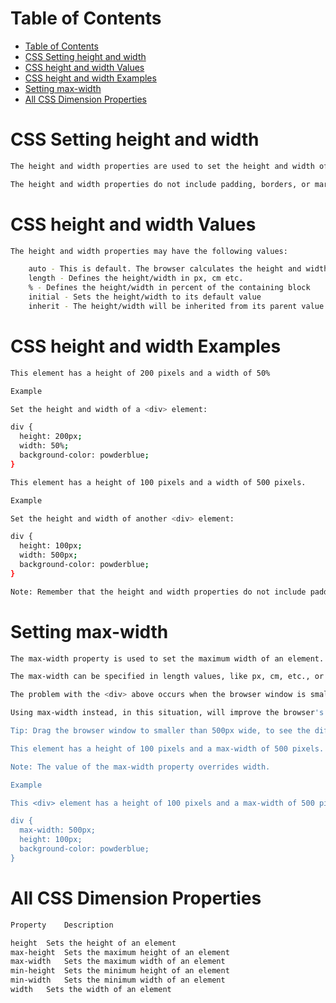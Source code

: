 # Table of Contents
- [Table of Contents](#table-of-contents)
- [CSS Setting height and width](#css-setting-height-and-width)
- [CSS height and width Values](#css-height-and-width-values)
- [CSS height and width Examples](#css-height-and-width-examples)
- [Setting max-width](#setting-max-width)
- [All CSS Dimension Properties](#all-css-dimension-properties)

# CSS Setting height and width

```bash
The height and width properties are used to set the height and width of an element.

The height and width properties do not include padding, borders, or margins. It sets the height/width of the area inside the padding, border, and margin of the element.
```

# CSS height and width Values

```bash
The height and width properties may have the following values:

    auto - This is default. The browser calculates the height and width
    length - Defines the height/width in px, cm etc.
    % - Defines the height/width in percent of the containing block
    initial - Sets the height/width to its default value
    inherit - The height/width will be inherited from its parent value
```

# CSS height and width Examples

```bash
This element has a height of 200 pixels and a width of 50%

Example

Set the height and width of a <div> element:

div {
  height: 200px;
  width: 50%;
  background-color: powderblue;
}

This element has a height of 100 pixels and a width of 500 pixels.

Example

Set the height and width of another <div> element:

div {
  height: 100px;
  width: 500px;
  background-color: powderblue;
}

Note: Remember that the height and width properties do not include padding, borders, or margins! They set the height/width of the area inside the padding, border, and margin of the element!
```

# Setting max-width

```bash
The max-width property is used to set the maximum width of an element.

The max-width can be specified in length values, like px, cm, etc., or in percent (%) of the containing block, or set to none (this is default. Means that there is no maximum width).

The problem with the <div> above occurs when the browser window is smaller than the width of the element (500px). The browser then adds a horizontal scrollbar to the page.

Using max-width instead, in this situation, will improve the browser's handling of small windows.

Tip: Drag the browser window to smaller than 500px wide, to see the difference between the two divs!

This element has a height of 100 pixels and a max-width of 500 pixels.

Note: The value of the max-width property overrides width.

Example

This <div> element has a height of 100 pixels and a max-width of 500 pixels: 

div {
  max-width: 500px;
  height: 100px;
  background-color: powderblue;
}
```

# All CSS Dimension Properties

```bash
Property 	Description

height 	Sets the height of an element
max-height 	Sets the maximum height of an element
max-width 	Sets the maximum width of an element
min-height 	Sets the minimum height of an element
min-width 	Sets the minimum width of an element
width 	Sets the width of an element
```